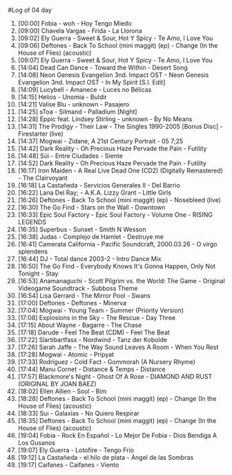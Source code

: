 #Log of 04 day

1. [00:00] Fobia - woh - Hoy Tengo Miedo
1. [09:00] Chavela Vargas - Frida - La Llorona
1. [09:02] Ely Guerra - Sweet & Sour, Hot Y Spicy - Te Amo, I Love You
1. [09:06] Deftones - Back To School (mini maggit) (ep) - Change (In the House of Flies) (acoustic)
1. [09:07] Ely Guerra - Sweet & Sour, Hot Y Spicy - Te Amo, I Love You
1. [14:04] Dead Can Dance - Toward the Within - Desert Song
1. [14:08] Neon Genesis Evangelion 3nd. Impact OST - Neon Genesis Evangelion 3nd. Impact OST - In My Spirit [S.I. Edit]
1. [14:09] Lucybell - Amanece - Luces no Bélicas
1. [14:15] Helios - Unomia - Buldir
1. [14:21] Valise Blu - unknown - Pasajero
1. [14:25] sToa - Silmand - Palladium [Night]
1. [14:28] Eppic feat. Lindsey Stirling - unknown - By No Means
1. [14:31] The Prodigy - Their Law - The Singles 1990-2005 [Bonus Disc] - Firestarter (live)
1. [14:37] Mogwai - Zidane, A 21st Century Portrait - 05 7;25
1. [14:42] Dark Reality - Oh Precious Haze Pervade the Pain - Futility
1. [14:48] Súi - Entre Ciudades - Siente
1. [14:52] Dark Reality - Oh Precious Haze Pervade the Pain - Futility
1. [16:17] Iron Maiden - A Real Live Dead One (CD2) (Digitally Remastered) - The Clairvoyant
1. [16:18] La Castañeda - Servicios Generales II - Del Barrio
1. [16:22] Lana Del Ray; - A.K.A. Lizzy Grant - Little Girls
1. [16:26] Deftones - Back To School (mini maggit) (ep) - Nosebleed (live)
1. [16:30] The Go Find - Stars on the Wall - Downtown
1. [16:33] Epic Soul Factory - Epic Soul Factory - Volume One - RISING LEGENDS
1. [16:35] Superbus - Sunset - Smith N Wesson
1. [16:38] Judas - Complejo de Hamlet - Destruye me
1. [16:41] Camerata California - Pacific Soundcraft, 2000.03.26 - O virgo splendens
1. [16:44] DJ - Total dance 2003-2 - Intro Dance Mix
1. [16:50] The Go Find - Everybody Knows It's Gonna Happen, Only Not Tonight - Stay
1. [16:53] Anamanaguchi - Scott Pilgrim vs. the World: The Game - Original Videogame Soundtrack - Subboss Theme
1. [16:54] Lisa Gerrard - The Mirror Pool - Swans
1. [17:00] Deftones - Deftones - Minerva
1. [17:04] Mogwai - Young Team - Summer (Priority Version)
1. [17:08] Explosions in the Sky - The Rescue - Day Three
1. [17:15] About Wayne - Bagarre - The Chase
1. [17:18] Darude - Feel The Beat (CDM) - Feel The Beat
1. [17:22] Slartibartfass - Nordwind - Tanz der Kobolde
1. [17:26] Sarah Jaffe - The Way Sound Leaves A Room - When You Rest
1. [17:28] Mogwai - Atomic - Pripyat
1. [17:33] Rodriguez - Cold Fact - Gommorah (A Nursery Rhyme)
1. [17:44] Manu Cornet - Distance & Temps - Distance
1. [17:57] Blackmore's Night - Ghost Of A Rose - DIAMOND AND RUST (ORIGINAL BY JOAN BAEZ)
1. [18:02] Ellen Allien - Sool - Bim
1. [18:28] Deftones - Back To School (mini maggit) (ep) - Change (In the House of Flies) (acoustic)
1. [18:33] Sui - Galaxias - No Quiero Respirar
1. [18:35] Deftones - Back To School (mini maggit) (ep) - Change (In the House of Flies) (acoustic)
1. [19:04] Fobia - Rock En Español - Lo Mejor De Fobia - Dios Bendiga A Los Gusanos
1. [19:07] Ely Guerra - Lotofire - Tengo Frío
1. [19:12] La Castañeda - el hilo de plata - Ángel de las Sombras
1. [19:17] Caifanes - Caifanes - Viento

